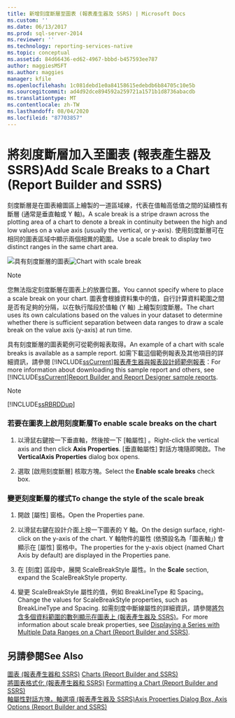 ```yaml
---
title: 新增刻度斷層至圖表 (報表產生器及 SSRS) | Microsoft Docs
ms.custom: ''
ms.date: 06/13/2017
ms.prod: sql-server-2014
ms.reviewer: ''
ms.technology: reporting-services-native
ms.topic: conceptual
ms.assetid: 84d66436-ed62-4967-bbbd-b457593ee787
author: maggiesMSFT
ms.author: maggies
manager: kfile
ms.openlocfilehash: 1c081debd1e0a84158615edebdb6b84705c10e5b
ms.sourcegitcommit: ad4d92dce894592a259721a1571b1d8736abacdb
ms.translationtype: MT
ms.contentlocale: zh-TW
ms.lasthandoff: 08/04/2020
ms.locfileid: "87703857"
---
```

# <a name="add-scale-breaks-to-a-chart-report-builder-and-ssrs"></a><span data-ttu-id="35a8d-102">將刻度斷層加入至圖表 (報表產生器及 SSRS)</span><span class="sxs-lookup"><span data-stu-id="35a8d-102">Add Scale Breaks to a Chart (Report Builder and SSRS)</span></span>
  <span data-ttu-id="35a8d-103">刻度斷層是在圖表繪圖區上繪製的一道區域線，代表在值軸高低值之間的延續性有斷層 (通常是垂直軸或 Y 軸)。</span><span class="sxs-lookup"><span data-stu-id="35a8d-103">A scale break is a stripe drawn across the plotting area of a chart to denote a break in continuity between the high and low values on a value axis (usually the vertical, or y-axis).</span></span> <span data-ttu-id="35a8d-104">使用刻度斷層可在相同的圖表區域中顯示兩個相異的範圍。</span><span class="sxs-lookup"><span data-stu-id="35a8d-104">Use a scale break to display two distinct ranges in the same chart area.</span></span>  
  
 <span data-ttu-id="35a8d-105">![具有刻度斷層的圖表](../media/rs-multipledatarangeschart-scalebreak.gif "具有刻度斷層的圖表")</span><span class="sxs-lookup"><span data-stu-id="35a8d-105">![Chart with scale break](../media/rs-multipledatarangeschart-scalebreak.gif "Chart with scale break")</span></span>  
  
> [!NOTE]  
>  <span data-ttu-id="35a8d-106">您無法指定刻度斷層在圖表上的放置位置。</span><span class="sxs-lookup"><span data-stu-id="35a8d-106">You cannot specify where to place a scale break on your chart.</span></span> <span data-ttu-id="35a8d-107">圖表會根據資料集中的值，自行計算資料範圍之間是否有足夠的分隔，以在執行階段於值軸 (Y 軸) 上繪製刻度斷層。</span><span class="sxs-lookup"><span data-stu-id="35a8d-107">The chart uses its own calculations based on the values in your dataset to determine whether there is sufficient separation between data ranges to draw a scale break on the value axis (y-axis) at run time.</span></span>  
  
 <span data-ttu-id="35a8d-108">具有刻度斷層的圖表範例可從範例報表取得。</span><span class="sxs-lookup"><span data-stu-id="35a8d-108">An example of a chart with scale breaks is available as a sample report.</span></span> <span data-ttu-id="35a8d-109">如需下載這個範例報表及其他項目的詳細資訊，請參閱 [!INCLUDE[ssCurrent](../../includes/sscurrent-md.md)][報表產生器與報表設計師範例報表](https://go.microsoft.com/fwlink/?LinkId=198283)：</span><span class="sxs-lookup"><span data-stu-id="35a8d-109">For more information about downloading this sample report and others, see [!INCLUDE[ssCurrent](../../includes/sscurrent-md.md)][Report Builder and Report Designer sample reports](https://go.microsoft.com/fwlink/?LinkId=198283).</span></span>  
  
> [!NOTE]  
>  [!INCLUDE[ssRBRDDup](../../includes/ssrbrddup-md.md)]  
  
### <a name="to-enable-scale-breaks-on-the-chart"></a><span data-ttu-id="35a8d-110">若要在圖表上啟用刻度斷層</span><span class="sxs-lookup"><span data-stu-id="35a8d-110">To enable scale breaks on the chart</span></span>  
  
1.  <span data-ttu-id="35a8d-111">以滑鼠右鍵按一下垂直軸，然後按一下 [軸屬性]  。</span><span class="sxs-lookup"><span data-stu-id="35a8d-111">Right-click the vertical axis and then click **Axis Properties**.</span></span> <span data-ttu-id="35a8d-112">[垂直軸屬性]  對話方塊隨即開啟。</span><span class="sxs-lookup"><span data-stu-id="35a8d-112">The **VerticalAxis Properties** dialog box opens.</span></span>  
  
2.  <span data-ttu-id="35a8d-113">選取 [啟用刻度斷層]  核取方塊。</span><span class="sxs-lookup"><span data-stu-id="35a8d-113">Select the **Enable scale breaks** check box.</span></span>  
  
### <a name="to-change-the-style-of-the-scale-break"></a><span data-ttu-id="35a8d-114">變更刻度斷層的樣式</span><span class="sxs-lookup"><span data-stu-id="35a8d-114">To change the style of the scale break</span></span>  
  
1.  <span data-ttu-id="35a8d-115">開啟 [屬性] 窗格。</span><span class="sxs-lookup"><span data-stu-id="35a8d-115">Open the Properties pane.</span></span>  
  
2.  <span data-ttu-id="35a8d-116">以滑鼠右鍵在設計介面上按一下圖表的 Y 軸。</span><span class="sxs-lookup"><span data-stu-id="35a8d-116">On the design surface, right-click on the y-axis of the chart.</span></span> <span data-ttu-id="35a8d-117">Y 軸物件的屬性 (依預設名為「圖表軸」) 會顯示在 [屬性] 窗格中。</span><span class="sxs-lookup"><span data-stu-id="35a8d-117">The properties for the y-axis object (named Chart Axis by default) are displayed in the Properties pane.</span></span>  
  
3.  <span data-ttu-id="35a8d-118">在 [刻度]  區段中，展開 ScaleBreakStyle 屬性。</span><span class="sxs-lookup"><span data-stu-id="35a8d-118">In the **Scale** section, expand the ScaleBreakStyle property.</span></span>  
  
4.  <span data-ttu-id="35a8d-119">變更 ScaleBreakStyle 屬性的值，例如 BreakLineType 和 Spacing。</span><span class="sxs-lookup"><span data-stu-id="35a8d-119">Change the values for ScaleBreakStyle properties, such as BreakLineType and Spacing.</span></span> <span data-ttu-id="35a8d-120">如需刻度中斷線屬性的詳細資訊，請參閱[將包含多個資料範圍的數列顯示在圖表上 &#40;報表產生器及 SSRS&#41;](displaying-a-series-with-multiple-data-ranges-on-a-chart.md)。</span><span class="sxs-lookup"><span data-stu-id="35a8d-120">For more information about scale break properties, see [Displaying a Series with Multiple Data Ranges on a Chart &#40;Report Builder and SSRS&#41;](displaying-a-series-with-multiple-data-ranges-on-a-chart.md).</span></span>  
  
## <a name="see-also"></a><span data-ttu-id="35a8d-121">另請參閱</span><span class="sxs-lookup"><span data-stu-id="35a8d-121">See Also</span></span>  
 <span data-ttu-id="35a8d-122">[圖表 &#40;報表產生器和 SSRS&#41;](charts-report-builder-and-ssrs.md) </span><span class="sxs-lookup"><span data-stu-id="35a8d-122">[Charts &#40;Report Builder and SSRS&#41;](charts-report-builder-and-ssrs.md) </span></span>  
 <span data-ttu-id="35a8d-123">[將圖表格式化 &#40;報表產生器和 SSRS&#41;](formatting-a-chart-report-builder-and-ssrs.md) </span><span class="sxs-lookup"><span data-stu-id="35a8d-123">[Formatting a Chart &#40;Report Builder and SSRS&#41;](formatting-a-chart-report-builder-and-ssrs.md) </span></span>  
 [<span data-ttu-id="35a8d-124">軸屬性對話方塊，軸選項 &#40;報表產生器及 SSRS&#41;</span><span class="sxs-lookup"><span data-stu-id="35a8d-124">Axis Properties Dialog Box, Axis Options &#40;Report Builder and SSRS&#41;</span></span>](../axis-properties-dialog-box-axis-options-report-builder-and-ssrs.md)  
  
  
